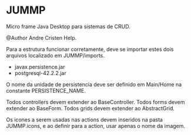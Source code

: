 # JUMMP
Micro frame Java Desktop para sistemas de CRUD.


@Author Andre Cristen
Help.

Para a estrutura funcionar corretamente, deve se importar estes dois arquivos 
localizado em JUMMP/imports.

- javax.persistence.jar
- postgresql-42.2.2.jar

O nome da unidade de persistencia deve ser definido em Main/Home na constante 
PERSISTENCE_NAME.

Todos controllers devem extender ao BaseController.
Todos forms devem extender ao BaseForm.
Todos grids devem extender ao AbstractGrid.

Os icones a serem usadas nas actions devem inseridos na pasta JUMMP.icons, e 
ao definir para a action, usar apenas o nome da imagem.


